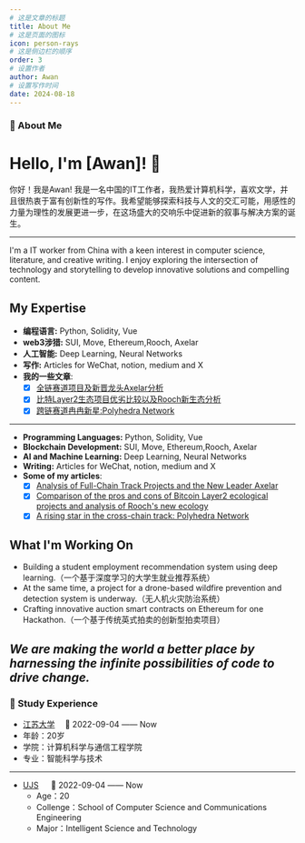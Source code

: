 ```yaml
---
# 这是文章的标题
title: About Me
# 这是页面的图标
icon: person-rays
# 这是侧边栏的顺序
order: 3
# 设置作者
author: Awan
# 设置写作时间
date: 2024-08-18
---
```

### 🤺 About Me

# Hello, I'm [Awan]! 👋

你好！我是Awan! 我是一名中国的IT工作者，我热爱计算机科学，喜欢文学，并且很热衷于富有创新性的写作。我希望能够探索科技与人文的交汇可能，用感性的力量为理性的发展更进一步，在这场盛大的交响乐中促进新的叙事与解决方案的诞生。
____________________________________________________________________________________________________________
I'm a IT worker from China with a keen interest in computer science, literature, and creative writing. I enjoy exploring the intersection of technology and storytelling to develop innovative solutions and compelling content.

## My Expertise
- **编程语言:** Python, Solidity, Vue
- **web3涉猎:** SUI, Move, Ethereum,Rooch, Axelar
- **人工智能:** Deep Learning, Neural Networks
- **写作:** Articles for WeChat, notion, medium and X
- **我的一些文章**:
   - [x] [全链赛道项目及新晋龙头Axelar分析](https://blushing-ptarmigan-80b.notion.site/Analysis-of-Full-Chain-Track-Projects-and-the-New-Leader-Axelar-740845e7864d4928b5a834594cc4ab14?pvs=4)
   - [x] [比特Layer2生态项目优劣比较以及Rooch新生态分析](https://blushing-ptarmigan-80b.notion.site/Layer2-Rooch-6647d9f7fd9441239774296f27edf85f?pvs=4)
   - [x] [跨链赛道冉冉新星:Polyhedra Network](https://blushing-ptarmigan-80b.notion.site/Polyhedra-Network-96726a8cdc3540dba9f9077819ffd824?pvs=4)
--------------------------------------------------------------------------------------------------------------
- **Programming Languages:** Python, Solidity, Vue
- **Blockchain Development:** SUI, Move, Ethereum,Rooch, Axelar
- **AI and Machine Learning:** Deep Learning, Neural Networks
- **Writing:** Articles for WeChat, notion, medium and X
- **Some of my articles**:
   - [x] [Analysis of Full-Chain Track Projects and the New Leader Axelar](https://blushing-ptarmigan-80b.notion.site/Analysis-of-Full-Chain-Track-Projects-and-the-New-Leader-Axelar-740845e7864d4928b5a834594cc4ab14?pvs=4)
   - [x] [Comparison of the pros and cons of Bitcoin Layer2 ecological projects and analysis of Rooch's new ecology](https://blushing-ptarmigan-80b.notion.site/Layer2-Rooch-6647d9f7fd9441239774296f27edf85f?pvs=4)
   - [x] [A rising star in the cross-chain track: Polyhedra Network](https://blushing-ptarmigan-80b.notion.site/Polyhedra-Network-96726a8cdc3540dba9f9077819ffd824?pvs=4)

## What I'm Working On
- Building a student employment recommendation system using deep learning.（一个基于深度学习的大学生就业推荐系统）
- At the same time, a project for a drone-based wildfire prevention and detection system is underway.（无人机火灾防治系统）
- Crafting innovative auction smart contracts on Ethereum for one Hackathon.（一个基于传统英式拍卖的创新型拍卖项目）

## *We are making the world a better place by harnessing the infinite possibilities of code to drive change.* 

### 🏢 Study Experience
- [江苏大学](https://www.ujs.edu.cn/)&emsp; 📌 2022-09-04 —— Now
 - 年龄：20岁
 - 学院：计算机科学与通信工程学院
 - 专业：智能科学与技术
---------------------------------------------------------------------------  
- [UJS](https://www.ujs.edu.cn/) &emsp; 📌 2022-09-04 —— Now
  - Age：20
  - Collenge：School of Computer Science and Communications Engineering
  - Major：Intelligent Science and Technology